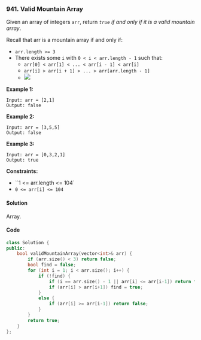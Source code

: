### 941. Valid Mountain Array

Given an array of integers `arr`, return *`true` if and only if it is a valid mountain array*.

Recall that arr is a mountain array if and only if:

- `arr.length >= 3`
- There exists some `i` with `0 < i < arr.length - 1` such that:
  - `arr[0] < arr[1] < ... < arr[i - 1] < arr[i]`
  - `arr[i] > arr[i + 1] > ... > arr[arr.length - 1]`
  - ![](https://assets.leetcode.com/uploads/2019/10/20/hint_valid_mountain_array.png)

**Example 1:**

```
Input: arr = [2,1]
Output: false
```

**Example 2:**

```
Input: arr = [3,5,5]
Output: false
```

**Example 3:**

```
Input: arr = [0,3,2,1]
Output: true
```

**Constraints:**

- ``1 <= arr.length <= 104`
- `0 <= arr[i] <= 104`

#### Solution

Array.

#### Code

```cpp
class Solution {
public:
    bool validMountainArray(vector<int>& arr) {
        if (arr.size() < 3) return false;
        bool find = false;
        for (int i = 1; i < arr.size(); i++) {
            if (!find) {
                if (i == arr.size() - 1 || arr[i] <= arr[i-1]) return false;
                if (arr[i] > arr[i+1]) find = true;
            }
            else {
                if (arr[i] >= arr[i-1]) return false;
            }
        }
        return true;
    }
};
```
